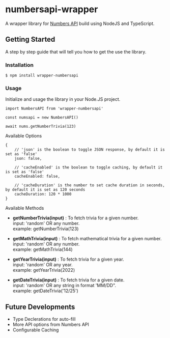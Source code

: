 # numbersapi-wrapper

A wrapper library for [Numbers API](http://numbersapi.com/) build using NodeJS and TypeScript.

## Getting Started

A step by step guide that will tell you how to get the use the library.

### Installation

```
$ npm install wrapper-numbersapi
```

### Usage

Initialize and usage the library in your Node.JS project.

```
import NumbersAPI from 'wrapper-numbersapi'

const numsapi = new NumbersAPI()

await nums.getNumberTrivia(123)
```

Available Options
```
{
	// 'json' is the boolean to toggle JSON response, by default it is set as 'false'
	json: false,

	// 'cacheEnabled' is the boolean to toggle caching, by default it is set as 'false'
	cacheEnabled: false,

	// 'cacheDuration' is the number to set cache duration in seconds, by default it is set as 120 seconds
	cacheDuration: 120 * 1000
}
```

Available Methods

- **getNumberTrivia(input)** : To fetch trivia for a given number.  
	input: 'random' OR any number.  
	example: getNumberTrivia(123)

- **getMathTrivia(input)** : To fetch mathematical trivia for a given number.  
	input: 'random' OR any number.  
	example: getMathTrivia(144)

- **getYearTrivia(input)** : To fetch trivia for a given year.  
	input: 'random' OR any year.  
	example: getYearTrivia(2022)

- **getDateTrivia(input)** : To fetch trivia for a given date.  
	input: 'random' OR any string in format 'MM/DD".  
	example: getDateTrivia('12/25')

## Future Developments

* Type Declerations for auto-fill
* More API options from Numbers API
* Configurable Caching
